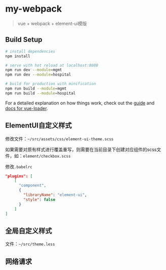 # my-webpack

> vue + webpack + element-ui模版

## Build Setup

``` bash
# install dependencies
npm install

# serve with hot reload at localhost:8080
npm run dev --module=mgmt
npm run dev --module=hospital

# build for production with minification
npm run build --module=mgmt
npm run build --module=hospital

```

For a detailed explanation on how things work, check out the [guide](http://vuejs-templates.github.io/webpack/) and [docs for vue-loader](http://vuejs.github.io/vue-loader).


## ElementUI自定义样式

修改文件：`~/src/assets/css/element-ui-theme.scss`

如果需要对原有样式进行覆盖重写，则需要在当前目录下创建对应组件的scss文件，如：`element/checkbox.scss`

修改`.babelrc`
```json
"plugins": [
    [
      "component",
      {
        "libraryName": "element-ui",
        "style": false
      }
    ]
]
```
## 全局自定义样式

文件：`~/src/theme.less`

## 网络请求

